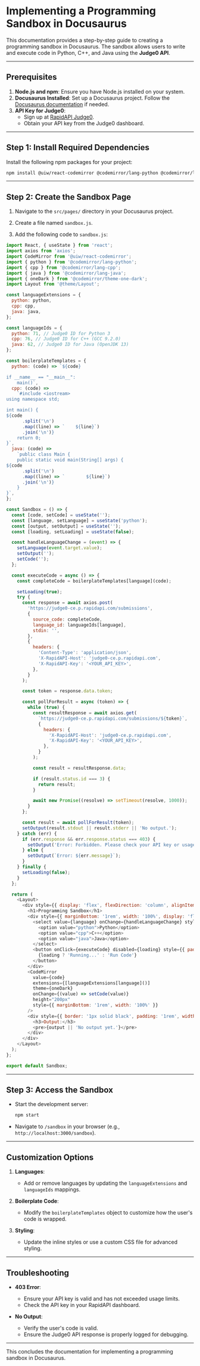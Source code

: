 
# Implementing a Programming Sandbox in Docusaurus

This documentation provides a step-by-step guide to creating a programming sandbox in Docusaurus. The sandbox allows users to write and execute code in Python, C++, and Java using the **Judge0 API**.

---

## Prerequisites

1. **Node.js and npm**: Ensure you have Node.js installed on your system.
2. **Docusaurus Installed**: Set up a Docusaurus project. Follow the [Docusaurus documentation](https://docusaurus.io/docs) if needed.
3. **API Key for Judge0**:
   - Sign up at [RapidAPI Judge0](https://rapidapi.com/judge0-official/api/judge0-ce/).
   - Obtain your API key from the Judge0 dashboard.

---

## Step 1: Install Required Dependencies

Install the following npm packages for your project:

```bash
npm install @uiw/react-codemirror @codemirror/lang-python @codemirror/lang-cpp @codemirror/lang-java @codemirror/theme-one-dark axios
```

---

## Step 2: Create the Sandbox Page

1. Navigate to the `src/pages/` directory in your Docusaurus project.
2. Create a file named `sandbox.js`.

3. Add the following code to `sandbox.js`:

```javascript
import React, { useState } from 'react';
import axios from 'axios';
import CodeMirror from '@uiw/react-codemirror';
import { python } from '@codemirror/lang-python';
import { cpp } from '@codemirror/lang-cpp';
import { java } from '@codemirror/lang-java';
import { oneDark } from '@codemirror/theme-one-dark';
import Layout from '@theme/Layout';

const languageExtensions = {
  python: python,
  cpp: cpp,
  java: java,
};

const languageIds = {
  python: 71, // Judge0 ID for Python 3
  cpp: 76, // Judge0 ID for C++ (GCC 9.2.0)
  java: 62, // Judge0 ID for Java (OpenJDK 13)
};

const boilerplateTemplates = {
  python: (code) => `${code}

if __name__ == "__main__":
    main()`,
  cpp: (code) =>
    `#include <iostream>
using namespace std;

int main() {
${code
      .split('\n')
      .map((line) => `    ${line}`)
      .join('\n')}
    return 0;
}`,
  java: (code) =>
    `public class Main {
    public static void main(String[] args) {
${code
      .split('\n')
      .map((line) => `        ${line}`)
      .join('\n')}
    }
}`,
};

const Sandbox = () => {
  const [code, setCode] = useState('');
  const [language, setLanguage] = useState('python');
  const [output, setOutput] = useState('');
  const [loading, setLoading] = useState(false);

  const handleLanguageChange = (event) => {
    setLanguage(event.target.value);
    setOutput('');
    setCode('');
  };

  const executeCode = async () => {
    const completeCode = boilerplateTemplates[language](code);

    setLoading(true);
    try {
      const response = await axios.post(
        'https://judge0-ce.p.rapidapi.com/submissions',
        {
          source_code: completeCode,
          language_id: languageIds[language],
          stdin: '',
        },
        {
          headers: {
            'Content-Type': 'application/json',
            'X-RapidAPI-Host': 'judge0-ce.p.rapidapi.com',
            'X-RapidAPI-Key': '<YOUR_API_KEY>',
          },
        }
      );

      const token = response.data.token;

      const pollForResult = async (token) => {
        while (true) {
          const resultResponse = await axios.get(
            `https://judge0-ce.p.rapidapi.com/submissions/${token}`,
            {
              headers: {
                'X-RapidAPI-Host': 'judge0-ce.p.rapidapi.com',
                'X-RapidAPI-Key': '<YOUR_API_KEY>',
              },
            }
          );

          const result = resultResponse.data;

          if (result.status.id === 3) {
            return result;
          }

          await new Promise((resolve) => setTimeout(resolve, 1000));
        }
      };

      const result = await pollForResult(token);
      setOutput(result.stdout || result.stderr || 'No output.');
    } catch (err) {
      if (err.response && err.response.status === 403) {
        setOutput('Error: Forbidden. Please check your API key or usage limits.');
      } else {
        setOutput(`Error: ${err.message}`);
      }
    } finally {
      setLoading(false);
    }
  };

  return (
    <Layout>
      <div style={{ display: 'flex', flexDirection: 'column', alignItems: 'center', padding: '2rem' }}>
        <h1>Programming Sandbox</h1>
        <div style={{ marginBottom: '1rem', width: '100%', display: 'flex', justifyContent: 'space-between' }}>
          <select value={language} onChange={handleLanguageChange} style={{ padding: '10px' }}>
            <option value="python">Python</option>
            <option value="cpp">C++</option>
            <option value="java">Java</option>
          </select>
          <button onClick={executeCode} disabled={loading} style={{ padding: '10px 20px' }}>
            {loading ? 'Running...' : 'Run Code'}
          </button>
        </div>
        <CodeMirror
          value={code}
          extensions={[languageExtensions[language]()]
          theme={oneDark}
          onChange={(value) => setCode(value)}
          height="200px"
          style={{ marginBottom: '1rem', width: '100%' }}
        />
        <div style={{ border: '1px solid black', padding: '1rem', width: '100%' }}>
          <h3>Output:</h3>
          <pre>{output || 'No output yet.'}</pre>
        </div>
      </div>
    </Layout>
  );
};

export default Sandbox;
```

---

## Step 3: Access the Sandbox

- Start the development server:
  ```bash
  npm start
  ```
- Navigate to `/sandbox` in your browser (e.g., `http://localhost:3000/sandbox`).

---

## Customization Options

1. **Languages**:
   - Add or remove languages by updating the `languageExtensions` and `languageIds` mappings.

2. **Boilerplate Code**:
   - Modify the `boilerplateTemplates` object to customize how the user's code is wrapped.

3. **Styling**:
   - Update the inline styles or use a custom CSS file for advanced styling.

---

## Troubleshooting

- **403 Error**:
  - Ensure your API key is valid and has not exceeded usage limits.
  - Check the API key in your RapidAPI dashboard.

- **No Output**:
  - Verify the user's code is valid.
  - Ensure the Judge0 API response is properly logged for debugging.

---

This concludes the documentation for implementing a programming sandbox in Docusaurus.
